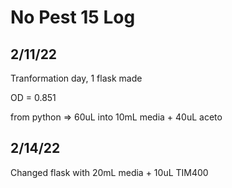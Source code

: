 # No Pest 15 Log

## 2/11/22

Tranformation day, 1 flask made

OD = 0.851

from python => 60uL into 10mL media + 40uL aceto

## 2/14/22

Changed flask with 20mL media + 10uL TIM400

